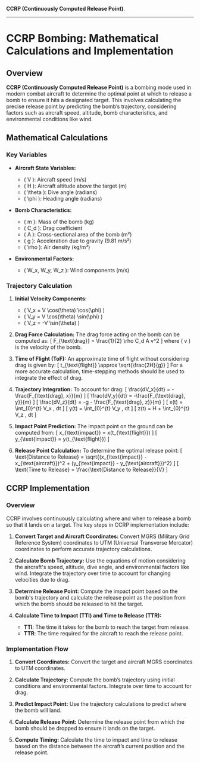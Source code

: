  **CCRP (Continuously Computed Release Point)**.

---

# CCRP Bombing: Mathematical Calculations and Implementation

## Overview

**CCRP (Continuously Computed Release Point)** is a bombing mode used in modern combat aircraft to determine the optimal point at which to release a bomb to ensure it hits a designated target. This involves calculating the precise release point by predicting the bomb’s trajectory, considering factors such as aircraft speed, altitude, bomb characteristics, and environmental conditions like wind.

## Mathematical Calculations

### Key Variables

- **Aircraft State Variables:**
  - \( V \): Aircraft speed (m/s)
  - \( H \): Aircraft altitude above the target (m)
  - \( \theta \): Dive angle (radians)
  - \( \phi \): Heading angle (radians)

- **Bomb Characteristics:**
  - \( m \): Mass of the bomb (kg)
  - \( C_d \): Drag coefficient
  - \( A \): Cross-sectional area of the bomb (m²)
  - \( g \): Acceleration due to gravity (9.81 m/s²)
  - \( \rho \): Air density (kg/m³)

- **Environmental Factors:**
  - \( W_x, W_y, W_z \): Wind components (m/s)

### Trajectory Calculation

1. **Initial Velocity Components:**
   - \( V_x = V \cos(\theta) \cos(\phi) \)
   - \( V_y = V \cos(\theta) \sin(\phi) \)
   - \( V_z = -V \sin(\theta) \)

2. **Drag Force Calculation:**
   The drag force acting on the bomb can be computed as:
   \[
   F_{\text{drag}} = \frac{1}{2} \rho C_d A v^2
   \]
   where \( v \) is the velocity of the bomb.

3. **Time of Flight (ToF):**
   An approximate time of flight without considering drag is given by:
   \[
   t_{\text{flight}} \approx \sqrt{\frac{2H}{g}}
   \]
   For a more accurate calculation, time-stepping methods should be used to integrate the effect of drag.

4. **Trajectory Integration:**
   To account for drag:
   \[
   \frac{dV_x}{dt} = -\frac{F_{\text{drag}, x}}{m}
   \]
   \[
   \frac{dV_y}{dt} = -\frac{F_{\text{drag}, y}}{m}
   \]
   \[
   \frac{dV_z}{dt} = -g - \frac{F_{\text{drag}, z}}{m}
   \]
   \[
   x(t) = \int_{0}^{t} V_x \, dt
   \]
   \[
   y(t) = \int_{0}^{t} V_y \, dt
   \]
   \[
   z(t) = H + \int_{0}^{t} V_z \, dt
   \]

5. **Impact Point Prediction:**
   The impact point on the ground can be computed from:
   \[
   x_{\text{impact}} = x(t_{\text{flight}})
   \]
   \[
   y_{\text{impact}} = y(t_{\text{flight}})
   \]

6. **Release Point Calculation:**
   To determine the optimal release point:
   \[
   \text{Distance to Release} = \sqrt{(x_{\text{impact}} - x_{\text{aircraft}})^2 + (y_{\text{impact}} - y_{\text{aircraft}})^2}
   \]
   \[
   \text{Time to Release} = \frac{\text{Distance to Release}}{V}
   \]

## CCRP Implementation

### Overview

CCRP involves continuously calculating where and when to release a bomb so that it lands on a target. The key steps in CCRP implementation include:

1. **Convert Target and Aircraft Coordinates:**
   Convert MGRS (Military Grid Reference System) coordinates to UTM (Universal Transverse Mercator) coordinates to perform accurate trajectory calculations.

2. **Calculate Bomb Trajectory:**
   Use the equations of motion considering the aircraft's speed, altitude, dive angle, and environmental factors like wind. Integrate the trajectory over time to account for changing velocities due to drag.

3. **Determine Release Point:**
   Compute the impact point based on the bomb's trajectory and calculate the release point as the position from which the bomb should be released to hit the target.

4. **Calculate Time to Impact (TTI) and Time to Release (TTR):**
   - **TTI**: The time it takes for the bomb to reach the target from release.
   - **TTR**: The time required for the aircraft to reach the release point.

### Implementation Flow

1. **Convert Coordinates:**
   Convert the target and aircraft MGRS coordinates to UTM coordinates.

2. **Calculate Trajectory:**
   Compute the bomb’s trajectory using initial conditions and environmental factors. Integrate over time to account for drag.

3. **Predict Impact Point:**
   Use the trajectory calculations to predict where the bomb will land.

4. **Calculate Release Point:**
   Determine the release point from which the bomb should be dropped to ensure it lands on the target.

5. **Compute Timing:**
   Calculate the time to impact and time to release based on the distance between the aircraft’s current position and the release point.
